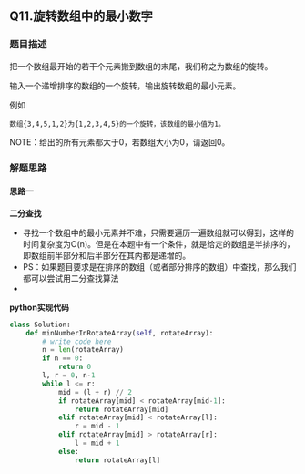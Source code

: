 ## Q11.旋转数组中的最小数字
### 题目描述
把一个数组最开始的若干个元素搬到数组的末尾，我们称之为数组的旋转。 

输入一个递增排序的数组的一个旋转，输出旋转数组的最小元素。 

例如
```
数组{3,4,5,1,2}为{1,2,3,4,5}的一个旋转，该数组的最小值为1。
```

NOTE：给出的所有元素都大于0，若数组大小为0，请返回0。

### 解题思路
#### 思路一
**二分查找**
- 寻找一个数组中的最小元素并不难，只需要遍历一遍数组就可以得到，这样的时间复杂度为O(n)。但是在本题中有一个条件，就是给定的数组是半排序的，即数组前半部分和后半部分在其内都是递增的。
- PS：如果题目要求是在排序的数组（或者部分排序的数组）中查找，那么我们都可以尝试用二分查找算法
- 

**python实现代码**
```python
class Solution:
    def minNumberInRotateArray(self, rotateArray):
        # write code here
        n = len(rotateArray)
        if n == 0:
            return 0
        l, r = 0, n-1
        while l <= r:
            mid = (l + r) // 2
            if rotateArray[mid] < rotateArray[mid-1]:
                return rotateArray[mid]
            elif rotateArray[mid] < rotateArray[l]:
                r = mid - 1
            elif rotateArray[mid] > rotateArray[r]:
                l = mid + 1
            else:
                return rotateArray[l]
```

